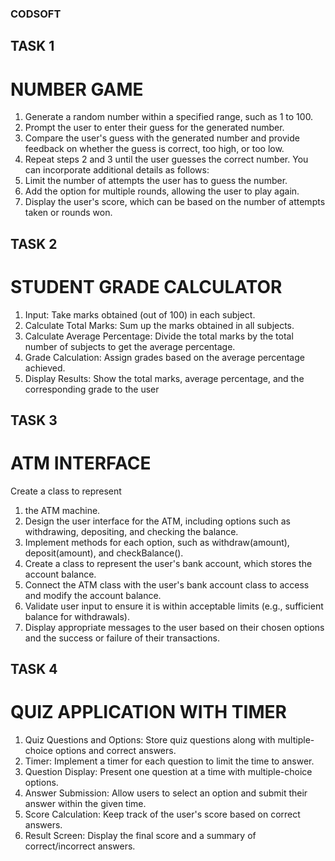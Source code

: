 ### CODSOFT

## TASK 1
# NUMBER GAME
1. Generate a random number within a specified range, such as 1 to 100.
2. Prompt the user to enter their guess for the generated number.
3. Compare the user's guess with the generated number and provide feedback on whether the guess
is correct, too high, or too low.
4. Repeat steps 2 and 3 until the user guesses the correct number.
You can incorporate additional details as follows:
5. Limit the number of attempts the user has to guess the number.
6. Add the option for multiple rounds, allowing the user to play again.
7. Display the user's score, which can be based on the number of attempts taken or rounds won.


## TASK 2
# STUDENT GRADE CALCULATOR
1. Input: Take marks obtained (out of 100) in each subject.
2. Calculate Total Marks: Sum up the marks obtained in all subjects.
3. Calculate Average Percentage: Divide the total marks by the total number of subjects to get the
average percentage.
4. Grade Calculation: Assign grades based on the average percentage achieved.
5. Display Results: Show the total marks, average percentage, and the corresponding grade to the user

## TASK 3
# ATM INTERFACE
Create a class to represent
1. the ATM machine.
2. Design the user interface for the ATM, including options such as withdrawing, depositing, and
checking the balance.
3. Implement methods for each option, such as withdraw(amount), deposit(amount), and
checkBalance().
4. Create a class to represent the user's bank account, which stores the account balance.
5. Connect the ATM class with the user's bank account class to access and modify the account
balance.
6. Validate user input to ensure it is within acceptable limits (e.g., sufficient balance for withdrawals).
7. Display appropriate messages to the user based on their chosen options and the success or failure
of their transactions.


## TASK 4
# QUIZ APPLICATION WITH TIMER
1. Quiz Questions and Options: Store quiz questions along with multiple-choice options and correct
answers.
2. Timer: Implement a timer for each question to limit the time to answer.
3. Question Display: Present one question at a time with multiple-choice options.
4. Answer Submission: Allow users to select an option and submit their answer within the given
time.
5. Score Calculation: Keep track of the user's score based on correct answers.
6. Result Screen: Display the final score and a summary of correct/incorrect answers.
